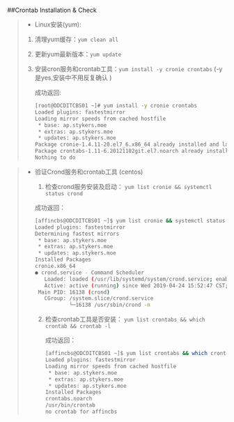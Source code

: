 ##Crontab Installation & Check

> * Linux安装(yum):
> 1. 清理yum缓存：`yum clean all`
>
> 2. 更新yum最新版本：`yum update `
>
> 3. 安装cron服务和crontab工具：`yum install -y cronie crontabs` (-y 是yes,安装中不用反复确认 )
>
>    成功返回:
>
>    ```bash
>    [root@ODCDITCBS01 ~]# yum install -y cronie crontabs
>    Loaded plugins: fastestmirror
>    Loading mirror speeds from cached hostfile
>     * base: ap.stykers.moe
>     * extras: ap.stykers.moe
>     * updates: ap.stykers.moe
>    Package cronie-1.4.11-20.el7_6.x86_64 already installed and latest version
>    Package crontabs-1.11-6.20121102git.el7.noarch already installed and latest version
>    Nothing to do
>    ```
>
>    



> * 验证Crond服务和crontab工具 (centos)
>
>   1. 检查crond服务安装及启动：
>     `yum list cronie && systemctl status crond`
>
>     成功返回：
>
>     ```bash
>     [affincbs@ODCDITCBS01 ~]$ yum list cronie && systemctl status crond
>     Loaded plugins: fastestmirror
>     Determining fastest mirrors
>      * base: ap.stykers.moe
>      * extras: ap.stykers.moe
>      * updates: ap.stykers.moe
>     Installed Packages
>     cronie.x86_64                                                          1.4.11-20.el7_6                                                          @updates
>     ● crond.service - Command Scheduler
>        Loaded: loaded (/usr/lib/systemd/system/crond.service; enabled; vendor preset: enabled)
>        Active: active (running) since Wed 2019-04-24 15:52:47 CST; 18h ago
>      Main PID: 16138 (crond)
>        CGroup: /system.slice/crond.service
>                └─16138 /usr/sbin/crond -n
>     ```
>
>     
>
>   2. 检查crontab工具是否安装：
>        `yum list crontabs && which crontab && crontab -l `
>
>      成功返回：
>
>      ```bash
>      [affincbs@ODCDITCBS01 ~]$ yum list crontabs && which crontab && crontab -l
>      Loaded plugins: fastestmirror
>      Loading mirror speeds from cached hostfile
>       * base: ap.stykers.moe
>       * extras: ap.stykers.moe
>       * updates: ap.stykers.moe
>      Installed Packages
>      crontabs.noarch                                                     1.11-6.20121102git.el7                                                     @anaconda
>      /usr/bin/crontab
>      no crontab for affincbs
>      ```



